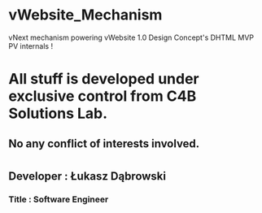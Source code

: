 # vWebsite_Mechanism
vNext mechanism powering vWebsite 1.0 Design Concept's DHTML MVP PV internals !
# All stuff is developed under exclusive control from C4B Solutions Lab.

## No any conflict of interests involved. 
#
#
#
## Developer : Łukasz Dąbrowski
### Title     : Software Engineer 

